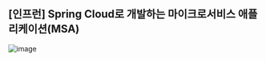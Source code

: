 ## [인프런] Spring Cloud로 개발하는 마이크로서비스 애플리케이션(MSA)

![image](https://github.com/choidongkuen/SpringCloud_MicroService/assets/96874318/ae0f5751-33f6-4c77-a1ec-3ad269d8af58)
